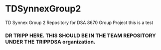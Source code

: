 # TDSynnexGroup2
TD Synnex Group 2 Repository for DSA 8670 Group Project
this is a test



### DR TRIPP HERE. THIS SHOULD BE IN THE TEAM REPOSITORY UNDER THE TRIPPDSA organization.
